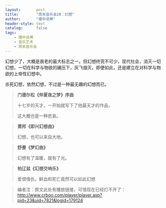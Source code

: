 ```yaml
---
layout:       post
title:        "周末音乐会28：幻想"
author:       "缠中说禅"
header-style: text
catalog:      false
tags:
    - 缠中说禅
    - 音乐艺术
    - 周末音乐会
---
```


幻想少了，大概是衰老的最大标志之一。但幻想终究不可少，现代社会，消灭一切幻想，一切在科学与物欲的碾压下，灰飞烟灭，即便如此，还是建立在对科学与物欲的上帝性幻想中。



杀死幻想，依然幻想，不过是一种最无趣的幻想而已。



> **门德尔松《仲夏夜之梦》序曲**
>
> 
>
> 十七岁的天才，一开始就写下了他最天才的作品，
>
> 这大概也是一种悲哀。



> **萧邦《即兴幻想曲》**
>
> 
>
> 幻想，也可以来自大地。



> **舒曼《梦幻曲》**
>
> 
>
> 幻想有了温暖，就有了光。



> **柏辽兹《幻想交响乐》**
>
> 
>
> 爱恨情仇，鲜血和死亡竟然可以如此幻想



> 编者注：原文此处有播放链接，可惜现在已经打不开了：http://www.crboo.com/player/player.asp?pid=23&uid=7821&logid=179124

